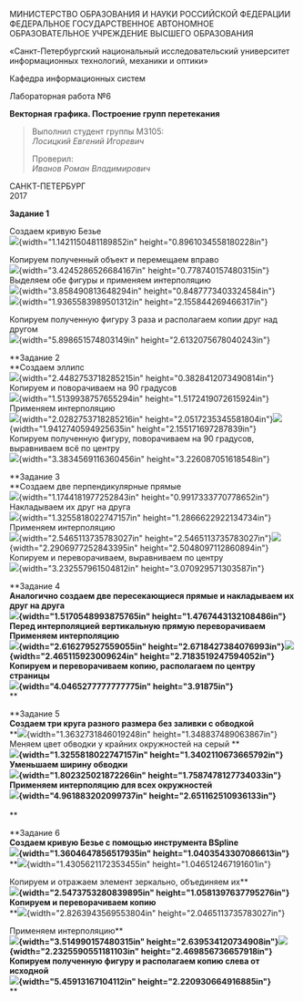 МИНИСТЕРСТВО ОБРАЗОВАНИЯ И НАУКИ РОССИЙСКОЙ ФЕДЕРАЦИИ\
ФЕДЕРАЛЬНОЕ ГОСУДАРСТВЕННОЕ АВТОНОМНОЕ ОБРАЗОВАТЕЛЬНОЕ УЧРЕЖДЕНИЕ
ВЫСШЕГО ОБРАЗОВАНИЯ

«Санкт-Петербургский национальный исследовательский университет
информационных технологий, механики и оптики»

Кафедра информационных систем

Лабораторная работа №6

**Векторная графика. Построение групп перетекания**

> Выполнил студент группы M3105:\
> *Лосицкий Евгений Игоревич*
>
> Проверил:\
> *Иванов Роман Владимирович*

САНКТ-ПЕТЕРБУРГ\
2017

**Задание 1**

Создаем кривую Безье\
![](./lab-6//media/image1.png){width="1.1421150481189852in"
height="0.8961034558180228in"}

Копируем полученный объект и перемещаем вправо\
![](./lab-6//media/image2.png){width="3.4245286526684167in"
height="0.778740157480315in"}\
Выделяем обе фигуры и применяем интерполяцию\
![](./lab-6//media/image3.png){width="3.858490813648294in"
height="0.8487773403324584in"}\
![](./lab-6//media/image4.png){width="1.9365583989501312in"
height="2.155844269466317in"}

Копируем полученную фигуру 3 раза и располагаем копии друг над другом\
![](./lab-6//media/image5.png){width="5.898651574803149in"
height="2.6132075678040243in"}

**Задание 2\
**Создаем эллипс\
![](./lab-6//media/image6.png){width="2.4482753718285215in"
height="0.3828412073490814in"}\
Копируем и поворачиваем на 90 градусов\
![](./lab-6//media/image7.png){width="1.5139938757655294in"
height="1.5172419072615924in"}\
Применяем интерполяцию\
![](./lab-6//media/image8.png){width="2.0282753718285216in"
height="2.0517235345581804in"}![](./lab-6//media/image9.png){width="1.9412740594925635in"
height="2.155171697287839in"}\
Копируем полученную фигуру, поворачиваем на 90 градусов, выравниваем всё
по центру\
![](./lab-6//media/image10.png){width="3.3834569116360456in"
height="3.226087051618548in"}

**Задание 3\
**Создаем две перпендикулярные прямые\
![](./lab-6//media/image11.png){width="1.1744181977252843in"
height="0.9917333770778652in"}\
Накладываем их друг на друга\
![](./lab-6//media/image12.png){width="1.3255818022747157in"
height="1.2866622922134734in"}\
Применяем интерполяцию\
![](./lab-6//media/image13.png){width="2.5465113735783027in"
height="2.5465113735783027in"}![](./lab-6//media/image14.png){width="2.2906977252843395in"
height="2.5048097112860894in"}\
Копируем и переворачиваем, выравниваем по центру\
![](./lab-6//media/image15.png){width="3.232557961504812in"
height="3.070929571303587in"}

**Задание 4\
**Аналогично создаем две пересекающиеся прямые и накладываем их друг на
друга**\
**![](./lab-6//media/image16.png){width="1.5170548993875765in"
height="1.4767443132108486in"}\
Перед интерполяцией вертикальную прямую переворачиваем\
Применяем интерполяцию**\
**![](./lab-6//media/image17.png){width="2.616279527559055in"
height="2.6718427384076993in"}![](./lab-6//media/image18.png){width="2.465115923009624in"
height="2.7183519247594052in"}\
Копируем и переворачиваем копию, располагаем по центру страницы**\
**![](./lab-6//media/image19.png){width="4.0465277777777775in"
height="3.91875in"}**\
**

**Задание 5\
**Создаем три круга разного размера без заливки с обводкой**\
**![](./lab-6//media/image20.png){width="1.3632731846019248in"
height="1.348837489063867in"}\
Меняем цвет обводки у крайних окружностей на серый **\
**![](./lab-6//media/image21.png){width="1.3255818022747157in"
height="1.3402110673665792in"}**\
**Уменьшаем ширину обводки**\
**![](./lab-6//media/image22.png){width="1.802325021872266in"
height="1.7587478127734033in"}\
Применяем интерполяцию для всех окружностей**\
**![](./lab-6//media/image23.png){width="4.961883202099737in"
height="2.651162510936133in"}**\
\
**

**Задание 6\
**Создаем кривую Безье с помощью инструмента BSpline**\
**![](./lab-6//media/image24.png){width="1.3604647856517935in"
height="1.0403543307086613in"}**\
**![](./lab-6//media/image25.png){width="1.4305621172353455in"
height="1.046512467191601in"}

Копируем и отражаем элемент зеркально, объединяем их**\
**![](./lab-6//media/image26.png){width="2.5473753280839895in"
height="1.0581397637795276in"}\
Копируем и переворачиваем копию**\
**![](./lab-6//media/image27.png){width="2.8263943569553804in"
height="2.0465113735783027in"}

Применяем интерполяцию**\
**![](./lab-6//media/image28.png){width="3.514990157480315in"
height="2.639534120734908in"}![](./lab-6//media/image29.png){width="2.2325590551181103in"
height="2.469856736657918in"}\
Копируем полученную фигуру и располагаем копию слева от исходной**\
**![](./lab-6//media/image30.png){width="5.45913167104112in"
height="2.220930664916885in"}**\
**
